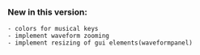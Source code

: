 ### New in this version:

    - colors for musical keys
    - implement waveform zooming
    - implement resizing of gui elements(waveformpanel)
